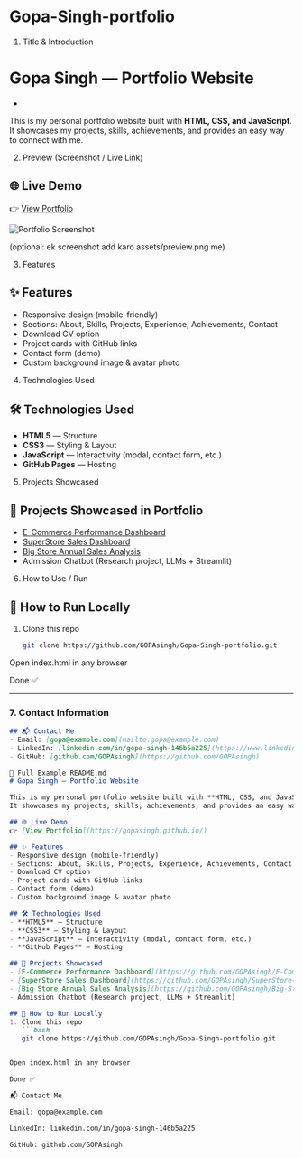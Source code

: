 # Gopa-Singh-portfolio

1. Title & Introduction
# Gopa Singh — Portfolio Website
-
This is my personal portfolio website built with **HTML, CSS, and JavaScript**.  
It showcases my projects, skills, achievements, and provides an easy way to connect with me.

2. Preview (Screenshot / Live Link)
## 🌐 Live Demo  
👉 [View Portfolio](https://gopasingh.github.io/)  

![Portfolio Screenshot](assets/preview.png)  


(optional: ek screenshot add karo assets/preview.png me)

3. Features
## ✨ Features  
- Responsive design (mobile-friendly)  
- Sections: About, Skills, Projects, Experience, Achievements, Contact  
- Download CV option  
- Project cards with GitHub links  
- Contact form (demo)  
- Custom background image & avatar photo  

4. Technologies Used
## 🛠️ Technologies Used  
- **HTML5** — Structure  
- **CSS3** — Styling & Layout  
- **JavaScript** — Interactivity (modal, contact form, etc.)  
- **GitHub Pages** — Hosting  

5. Projects Showcased
## 📂 Projects Showcased in Portfolio  
- [E-Commerce Performance Dashboard](https://github.com/GOPAsingh/E-Commerce-Performance-Dashboard)  
- [SuperStore Sales Dashboard](https://github.com/GOPAsingh/SuperStore-Sales-Dashboard)  
- [Big Store Annual Sales Analysis](https://github.com/GOPAsingh/Big-Store-Annual-Sales-performance-for-2024-and-2025)  
- Admission Chatbot (Research project, LLMs + Streamlit)  

6. How to Use / Run
## 🚀 How to Run Locally  
1. Clone this repo  
   ```bash
   git clone https://github.com/GOPAsingh/Gopa-Singh-portfolio.git


Open index.html in any browser

Done ✅


---

### 7. Contact Information
```markdown
## 📬 Contact Me  
- Email: [gopa@example.com](mailto:gopa@example.com)  
- LinkedIn: [linkedin.com/in/gopa-singh-146b5a225](https://www.linkedin.com/in/gopa-singh-146b5a225)  
- GitHub: [github.com/GOPAsingh](https://github.com/GOPAsingh)

🔑 Full Example README.md
# Gopa Singh — Portfolio Website  

This is my personal portfolio website built with **HTML, CSS, and JavaScript**.  
It showcases my projects, skills, achievements, and provides an easy way to connect with me.

## 🌐 Live Demo  
👉 [View Portfolio](https://gopasingh.github.io/)  

## ✨ Features  
- Responsive design (mobile-friendly)  
- Sections: About, Skills, Projects, Experience, Achievements, Contact  
- Download CV option  
- Project cards with GitHub links  
- Contact form (demo)  
- Custom background image & avatar photo  

## 🛠️ Technologies Used  
- **HTML5** — Structure  
- **CSS3** — Styling & Layout  
- **JavaScript** — Interactivity (modal, contact form, etc.)  
- **GitHub Pages** — Hosting  

## 📂 Projects Showcased  
- [E-Commerce Performance Dashboard](https://github.com/GOPAsingh/E-Commerce-Performance-Dashboard)  
- [SuperStore Sales Dashboard](https://github.com/GOPAsingh/SuperStore-Sales-Dashboard)  
- [Big Store Annual Sales Analysis](https://github.com/GOPAsingh/Big-Store-Annual-Sales-performance-for-2024-and-2025)  
- Admission Chatbot (Research project, LLMs + Streamlit)  

## 🚀 How to Run Locally  
1. Clone this repo  
   ```bash
   git clone https://github.com/GOPAsingh/Gopa-Singh-portfolio.git


Open index.html in any browser

Done ✅

📬 Contact Me

Email: gopa@example.com

LinkedIn: linkedin.com/in/gopa-singh-146b5a225

GitHub: github.com/GOPAsingh
